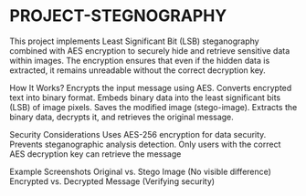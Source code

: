 # PROJECT-STEGNOGRAPHY
This project implements Least Significant Bit (LSB) steganography combined with AES encryption to securely hide and retrieve sensitive data within images. The encryption ensures that even if the hidden data is extracted, it remains unreadable without the correct decryption key.

How It Works?
Encrypts the input message using AES.
Converts encrypted text into binary format.
Embeds binary data into the least significant bits (LSB) of image pixels.
Saves the modified image (stego-image).
Extracts the binary data, decrypts it, and retrieves the original message.

Security Considerations
Uses AES-256 encryption for data security.
Prevents steganographic analysis detection.
Only users with the correct AES decryption key can retrieve the message

Example Screenshots
Original vs. Stego Image (No visible difference)
Encrypted vs. Decrypted Message (Verifying security)
